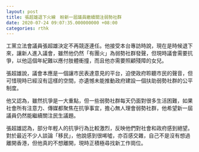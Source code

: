 ```yaml
---
layout: post
title: 張超雄退下火線　盼新一屆議員繼續關注弱勢社群
date: 2020-07-24 09:07:35.000000000 +08:00
categories: rthk
---
```


工黨立法會議員張超雄決定不再競逐連任。他接受本台專訪時說，現在是時候退下來，讓新人進入議會，雖然他仍然「有團火」為弱勢社群發聲，但現時議會需要抗爭，以他這個年紀難以應付肢體衝撞，而且他亦需要照顧殘障的女兒。

張超雄說，議會本應是一個讓市民表達意見的平台，迫使政府聆聽市民的聲音，但可惜現時已經沒有這樣的空間，亦遺憾未能推動政府建設一個扶助弱勢社群的公平制度。

他又認為，雖然抗爭是一大重點，但一些弱勢社群每天仍面對很多生活困難，如果社會所有注意力、傳媒都聚焦在抗爭事宜，擔心無人理會弱勢社群，他希望新一屆議員仍然能繼續關注民生議題。

張超雄認為，部分年輕人的抗爭行為比較激烈，反映他們對社會和政府感到絕望。對於最近不少人談論「移民」，他說感到很唏噓，亦百感交雜，自己不是沒有想過離開香港，但他真的不想離開，現時正積極尋找新工作崗位。
